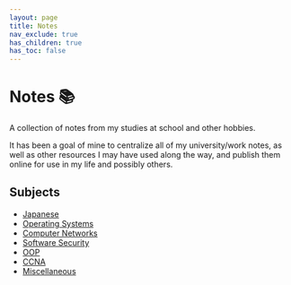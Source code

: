 ```yaml
---
layout: page
title: Notes
nav_exclude: true
has_children: true
has_toc: false
---
```

# Notes 📚

A collection of notes from my studies at school and other hobbies.

It has been a goal of mine to centralize all of my university/work notes, as well as other resources I may have used along the way, and publish them online for use in my life and possibly others. 

## Subjects
- [Japanese](/docs/japanese/japan.md)
- [Operating Systems](/docs/operating-systems/operating-systems.md)
- [Computer Networks](/docs/computer-networks/computer-networks.md)
- [Software Security](/docs/software-security/software-security.md)
- [OOP](/docs/OOP/oop.md)
- [CCNA](/docs/ccna/ccna.md)
- [Miscellaneous](docs/misc/misc.md)




